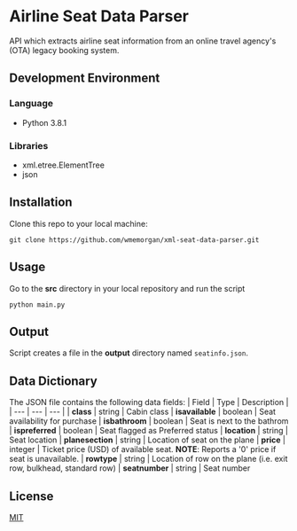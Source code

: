 # Airline Seat Data Parser
API which extracts airline seat information from an
online travel agency's (OTA) legacy booking system.

## Development Environment
### Language
- Python 3.8.1

### Libraries
- xml.etree.ElementTree
- json

## Installation
Clone this repo to your local machine:
```
git clone https://github.com/wmemorgan/xml-seat-data-parser.git
```

## Usage
Go to the **src** directory in your local repository and run the script
```
python main.py
```

## Output
Script creates a file in the **output** directory named `seatinfo.json`.

## Data Dictionary
The JSON file contains the following data fields:
| Field | Type | Description |
| --- | --- | --- |
| **class** | string | Cabin class
| **isavailable** | boolean | Seat availability for purchase
| **isbathroom** | boolean | Seat is next to the bathrom
| **ispreferred** | boolean | Seat flagged as Preferred status
| **location** | string | Seat location
| **planesection** | string | Location of seat on the plane
| **price** | integer | Ticket price (USD) of available seat. **NOTE**: Reports a '0' price if seat is unavailable.
| **rowtype** | string | Location of row on the plane (i.e. exit row, bulkhead, standard row)
| **seatnumber** | string | Seat number


## License
[MIT](https://github.com/wmemorgan/xml-seat-data-parser/blob/master/LICENSE)